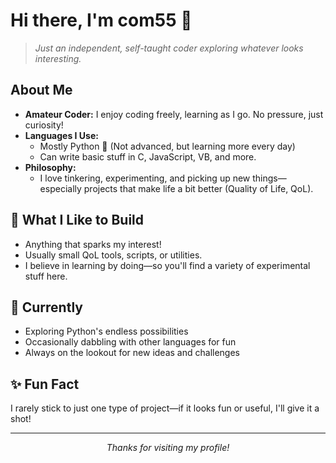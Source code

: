 # Hi there, I'm com55 👋

> *Just an independent, self-taught coder exploring whatever looks interesting.*

## About Me

- **Amateur Coder:** I enjoy coding freely, learning as I go. No pressure, just curiosity!
- **Languages I Use:**
  - Mostly Python 🐍 (Not advanced, but learning more every day)
  - Can write basic stuff in C, JavaScript, VB, and more.
- **Philosophy:**  
  - I love tinkering, experimenting, and picking up new things—especially projects that make life a bit better (Quality of Life, QoL).

## 🚀 What I Like to Build

- Anything that sparks my interest!
- Usually small QoL tools, scripts, or utilities.
- I believe in learning by doing—so you'll find a variety of experimental stuff here.

## 🌱 Currently

- Exploring Python's endless possibilities
- Occasionally dabbling with other languages for fun
- Always on the lookout for new ideas and challenges

## ✨ Fun Fact

I rarely stick to just one type of project—if it looks fun or useful, I'll give it a shot!

---

<p align="center">
  <i>Thanks for visiting my profile!</i>
</p>
